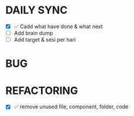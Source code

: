 # DAILY SYNC
- [x] ✅ Cadd what have done & what next
- [ ] Add brain dump
- [ ] Add target & sesi per hari

# BUG

# REFACTORING
- [x] ✅ remove unused file, component, folder, code